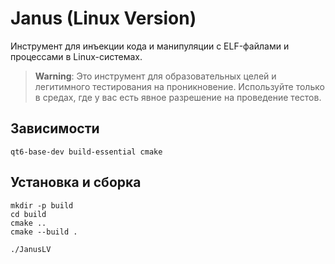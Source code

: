# Janus (Linux Version)
Инструмент для инъекции кода и манипуляции с ELF-файлами и процессами в Linux-системах.

> **Warning**: Это инструмент для образовательных целей и легитимного тестирования на проникновение.
> Используйте только в средах, где у вас есть явное разрешение на проведение тестов.

## Зависимости 
```
qt6-base-dev build-essential cmake 
```

## Установка и сборка 
```
mkdir -p build
cd build
cmake ..
cmake --build .
```

```
./JanusLV
```